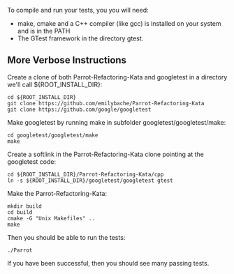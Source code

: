 To compile and run your tests, you you will need:
  - make, cmake and a C++ compiler (like gcc) is installed on your system and is in the PATH
  - The GTest framework in the directory gtest.


More Verbose Instructions
-------------------------

Create a clone of both Parrot-Refactoring-Kata and googletest in a directory we'll call ${ROOT_INSTALL_DIR}:

    cd ${ROOT_INSTALL_DIR}
    git clone https://github.com/emilybache/Parrot-Refactoring-Kata
    git clone https://github.com/google/googletest

Make googletest by running make in subfolder googletest/googletest/make:

    cd googletest/googletest/make
    make

Create a softlink in the Parrot-Refactoring-Kata clone pointing at the googletest code:

    cd ${ROOT_INSTALL_DIR}/Parrot-Refactoring-Kata/cpp
    ln -s ${ROOT_INSTALL_DIR}/googletest/googletest gtest

Make the Parrot-Refactoring-Kata:

    mkdir build
    cd build
    cmake -G "Unix Makefiles" ..
    make

Then you should be able to run the tests:

    ./Parrot

If you have been successful, then you should see many passing tests.